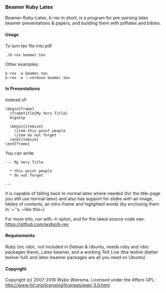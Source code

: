 ### Beamer Ruby Latex

Beamer-Ruby-Latex, b-rex in short, is a program for pre-parsing latex beamer presentations & papers, and building them with pdflatex and bibtex.

#### Usage

To turn tex file into pdf

    ./b-rex beamer.tex

Other examples:
  
    b-rex -a beamer.tex
    b-rex -e --verbose beamer.tex

#### In Presentations

Instead of:

    \begin{frame}
      \frametitle{My Very Title}
      bigskip

      \begin{itemize}
        \item this point people
        \item do not forget
      \end{itemize}
    \end{frame}

 You can write:
  
    --- My Very Title

      * this point people
      * do not forget
  
    ---

It is capable of falling back to normal latex where needed (for the title-page you still use normal latex) and also has support for slides with an image, tables of contents, an intro-frame and higlighted words (by enclosing them in '~''s, ~like this~)

For more info, run with -h opton, and for the latest source code see: https://github.com/wybo/b-rex

#### Requirements

Ruby (inc rdoc, not included in Debian & Ubuntu, needs ruby and rdoc packages there), Latex beamer, and a working TeX Live (the texlive (better texlive-full) and latex-beamer packages are all you need on Ubuntu)

#### Copyright

Copyright (c) 2007-2016 Wybo Wiersma. Licensed under the Affero GPL: http://www.fsf.org/licensing/licenses/agpl-3.0.html

